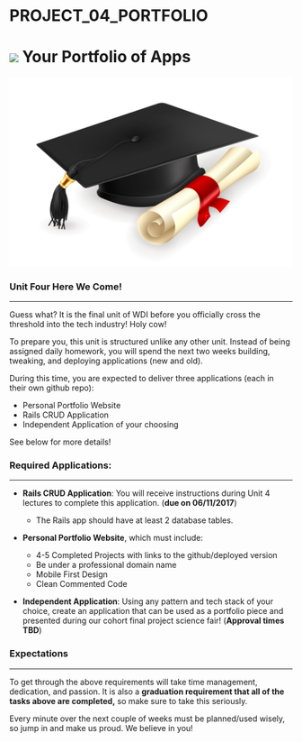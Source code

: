 # PROJECT_04_PORTFOLIO

# ![](https://ga-dash.s3.amazonaws.com/production/assets/logo-9f88ae6c9c3871690e33280fcf557f33.png) Your Portfolio of Apps

![](./readme-assets/graduate.jpg)

### Unit Four Here We Come!

---

Guess what? It is the final unit of WDI before you officially cross the threshold into the tech industry! Holy cow!

To prepare you, this unit is structured unlike any other unit. Instead of being assigned daily homework, you will spend the next two weeks building, tweaking, and deploying applications (new and old).

During this time, you are expected to deliver three applications (each in their own github repo):
  * Personal Portfolio Website
  * Rails CRUD Application
  * Independent Application of your choosing

See below for more details!

### Required Applications:

---

- **Rails CRUD Application**: You will receive instructions during Unit 4 lectures to complete this application. (**due on 06/11/2017**)
    - The Rails app should have at least 2 database tables.

- **Personal Portfolio Website**, which must include:
  * 4-5 Completed Projects with links to the github/deployed version
  * Be under a professional domain name
  * Mobile First Design
  * Clean Commented Code

- **Independent Application**: Using any pattern and tech stack of your choice, create an application that can be used as a portfolio piece and presented during our cohort final project science fair! (**Approval times TBD**)

### Expectations
---
To get through the above requirements will take time management, dedication, and passion. It is also a **graduation requirement that all of the tasks above are completed,** so make sure to take this seriously.

Every minute over the next couple of weeks must be planned/used wisely, so jump in and make us proud. We believe in you!
